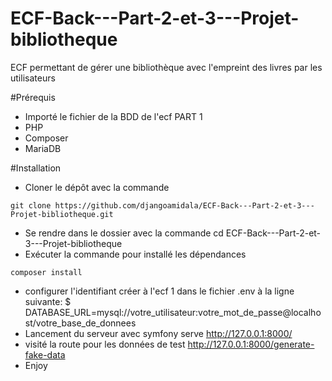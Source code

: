 # ECF-Back---Part-2-et-3---Projet-bibliotheque

ECF permettant de gérer une bibliothèque avec l'empreint des livres par les utilisateurs

#Prérequis
- Importé le fichier de la BDD de l'ecf PART 1 
- PHP
- Composer
- MariaDB

#Installation

- Cloner le dépôt avec la commande
```shell 
git clone https://github.com/djangoamidala/ECF-Back---Part-2-et-3---Projet-bibliotheque.git
```
- Se rendre dans le dossier avec la commande cd ECF-Back---Part-2-et-3---Projet-bibliotheque
- Exécuter la commande pour installé les dépendances
```shell
composer install
```
- configurer l'identifiant créer à l'ecf 1 dans le fichier .env à la ligne suivante: $ DATABASE_URL=mysql://votre_utilisateur:votre_mot_de_passe@localhost/votre_base_de_donnees 
- Lancement du serveur avec symfony serve http://127.0.0.1:8000/
- visité la route pour les données de test http://127.0.0.1:8000/generate-fake-data
- Enjoy
    



